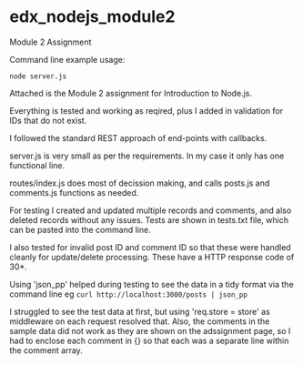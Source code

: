 # edx_nodejs_module2
Module 2 Assignment

Command line example usage:

`node server.js`


Attached is the Module 2 assignment for Introduction to Node.js.

Everything is tested and working as reqired, plus I added in validation for IDs that do not exist.

I followed the standard REST approach of end-points with callbacks.

server.js is very small as per the requirements. In my case it only has one functional line.

routes/index.js does most of decission making, and calls posts.js and comments.js functions as needed.

For testing I created and updated multiple records and comments, and also deleted records without any issues.
Tests are shown in tests.txt file, which can be pasted into the command line.

I also tested for invalid post ID and comment ID so that these were handled cleanly for update/delete processing.
These have a HTTP response code of 30*.

Using 'json_pp' helped during testing to see the data in a tidy format via the command line eg `curl http://localhost:3000/posts | json_pp`

I struggled to see the test data at first, but using 'req.store = store' as middleware on each request resolved that.
Also, the comments in the sample data did not work as they are shown on the adssignment page, so I had to enclose each 
comment in {} so that each was a separate line within the comment array. 
